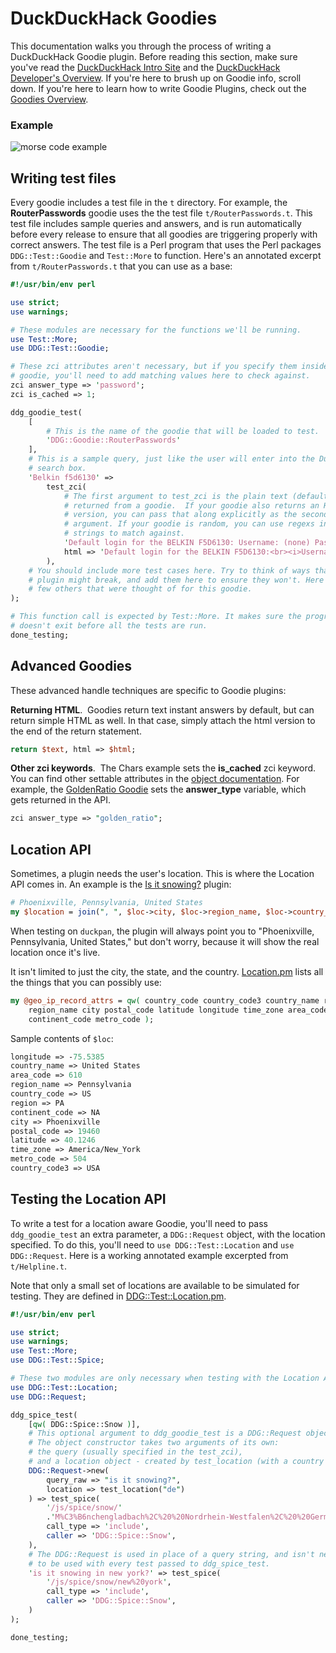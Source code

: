 DuckDuckHack Goodies
====
This documentation walks you through the process of writing a DuckDuckHack Goodie plugin.
Before reading this section, make sure you've read the [DuckDuckHack Intro Site](http://duckduckhack.com) and the [DuckDuckHack Developer's Overview](https://github.com/duckduckgo/duckduckgo/blob/master/README.md). If you're here to brush up on Goodie info, scroll down. If you're here to learn how to write Goodie Plugins, check out the [Goodies Overview](https://github.com/duckduckgo/duckduckgo#goodies-overview).

### Example
![morse code example](https://s3.amazonaws.com/ddg-assets/docs/goodie_example.png)

## Writing test files

Every goodie includes a test file in the `t` directory. For example, the **RouterPasswords** goodie uses the the test file `t/RouterPasswords.t`. This test file includes sample queries and answers, and is run automatically before every release to ensure that all goodies are triggering properly with correct answers. The test file is a Perl program that uses the Perl packages `DDG::Test::Goodie` and `Test::More` to function. Here's an annotated excerpt from `t/RouterPasswords.t` that you can use as a base:

```perl
#!/usr/bin/env perl

use strict;
use warnings;

# These modules are necessary for the functions we'll be running.
use Test::More;
use DDG::Test::Goodie;

# These zci attributes aren't necessary, but if you specify them inside your
# goodie, you'll need to add matching values here to check against.
zci answer_type => 'password';
zci is_cached => 1;

ddg_goodie_test(
    [
        # This is the name of the goodie that will be loaded to test.
        'DDG::Goodie::RouterPasswords'
    ],
    # This is a sample query, just like the user will enter into the DuckDuckGo
    # search box.
    'Belkin f5d6130' =>
        test_zci(
            # The first argument to test_zci is the plain text (default)
            # returned from a goodie.  If your goodie also returns an HTML
            # version, you can pass that along explicitly as the second
            # argument. If your goodie is random, you can use regexs instead of
            # strings to match against.
            'Default login for the BELKIN F5D6130: Username: (none) Password: password',
            html => 'Default login for the BELKIN F5D6130:<br><i>Username</i>: (none)<br><i>Password</i>: password'
        ),
    # You should include more test cases here. Try to think of ways that your
    # plugin might break, and add them here to ensure they won't. Here are a
    # few others that were thought of for this goodie.
);

# This function call is expected by Test::More. It makes sure the program
# doesn't exit before all the tests are run.
done_testing;
```

## Advanced Goodies
These advanced handle techniques are specific to Goodie plugins:

**Returning HTML**. &nbsp;Goodies return text instant answers by default, but can return simple HTML as well. In that case, simply attach the html version to the end of the return statement.

```perl
return $text, html => $html;
```

**Other zci keywords**. &nbsp;The Chars example sets the **is_cached** zci keyword. You can find other settable attributes in the [object documentation](https://metacpan.org/module/WWW::DuckDuckGo::ZeroClickInfo). For example, the [GoldenRatio Goodie](https://github.com/duckduckgo/zeroclickinfo-goodies/blob/master/lib/DDG/Goodie/GoldenRatio.pm) sets the **answer_type** variable, which gets returned in the API.

```perl
zci answer_type => "golden_ratio";
```

## Location API
Sometimes, a plugin needs the user's location. This is where the Location API comes in. An example is the [Is it snowing?](https://github.com/duckduckgo/zeroclickinfo-spice/blob/master/lib/DDG/Spice/Snow.pm) plugin:

```perl
# Phoenixville, Pennsylvania, United States
my $location = join(", ", $loc->city, $loc->region_name, $loc->country_name);
```

When testing on `duckpan`, the plugin will always point you to "Phoenixville, Pennsylvania, United States," but don't worry, because it will show the real location once it's live.

It isn't limited to just the city, the state, and the country. [Location.pm](https://github.com/duckduckgo/duckduckgo/blob/master/lib/DDG/Location.pm#L6) lists all the things that you can possibly use:

```perl
my @geo_ip_record_attrs = qw( country_code country_code3 country_name region
    region_name city postal_code latitude longitude time_zone area_code
    continent_code metro_code );
```

Sample contents of `$loc`:

```perl
longitude => -75.5385
country_name => United States
area_code => 610
region_name => Pennsylvania
country_code => US
region => PA
continent_code => NA
city => Phoenixville
postal_code => 19460
latitude => 40.1246
time_zone => America/New_York
metro_code => 504
country_code3 => USA
```

## Testing the Location API

To write a test for a location aware Goodie, you'll need to pass `ddg_goodie_test` an extra parameter, a `DDG::Request` object, with the location specified. To do this, you'll need to `use DDG::Test::Location` and `use DDG::Request`. Here is a working annotated example excerpted from `t/Helpline.t`.

Note that only a small set of locations are available to be simulated for testing. They are defined in [DDG::Test::Location.pm](https://github.com/duckduckgo/duckduckgo/blob/master/lib/DDG/Test/Location.pm#L18).

```perl
#!/usr/bin/env perl

use strict;
use warnings;
use Test::More;
use DDG::Test::Spice;

# These two modules are only necessary when testing with the Location API.
use DDG::Test::Location;
use DDG::Request;

ddg_spice_test(
    [qw( DDG::Spice::Snow )],
    # This optional argument to ddg_goodie_test is a DDG::Request object.
    # The object constructor takes two arguments of its own:
    # the query (usually specified in the test_zci),
    # and a location object - created by test_location (with a country code).
    DDG::Request->new(
        query_raw => "is it snowing?",
        location => test_location("de")
    ) => test_spice(
        '/js/spice/snow/'
        .'M%C3%B6nchengladbach%2C%20%20Nordrhein-Westfalen%2C%20%20Germany',
        call_type => 'include',
        caller => 'DDG::Spice::Snow',
    ),
    # The DDG::Request is used in place of a query string, and isn't necessary
    # to be used with every test passed to ddg_spice_test.
    'is it snowing in new york?' => test_spice(
        '/js/spice/snow/new%20york',
        call_type => 'include',
        caller => 'DDG::Spice::Snow',
    )
);

done_testing;

```
